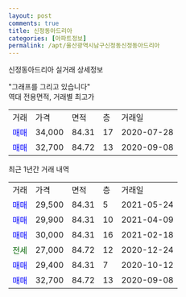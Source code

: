 ```yaml
---
layout: post
comments: true
title: 신정동아드리아
categories: [아파트정보]
permalink: /apt/울산광역시남구신정동신정동아드리아
---
```


신정동아드리아 실거래 상세정보

<script type="text/javascript">
  google.charts.load('current', {'packages':['line', 'corechart']});
  google.charts.setOnLoadCallback(drawChart);

  function drawChart() {
    var data = new google.visualization.DataTable();
    data.addColumn('date', '거래일');
    data.addColumn('number', "매매");
    data.addColumn('number', "전세");
    data.addColumn('number', "전매");

    data.addRows([[new Date(Date.parse("2021-05-24")), 29500, null, null], [new Date(Date.parse("2021-04-09")), 29900, null, null], [new Date(Date.parse("2021-02-18")), 30000, null, null], [new Date(Date.parse("2020-12-24")), null, 27000, null], [new Date(Date.parse("2020-10-12")), 29400, null, null], [new Date(Date.parse("2020-09-08")), 32700, null, null]]);

    var options = {
      hAxis: {
        format: 'yyyy/MM/dd'
      },    
      lineWidth: 0,
      pointsVisible: true,    
      title: '최근 1년간 유형별 실거래가 분포',
      legend: { position: 'bottom' }
    };

    var formatter = new google.visualization.NumberFormat({pattern:'###,###'} );
    formatter.format(data, 1);
    formatter.format(data, 2);
    
    setTimeout(function() {
        var chart = new google.visualization.LineChart(document.getElementById('columnchart_material'));
        chart.draw(data, (options));
        document.getElementById('loading').style.display = 'none';
    }, 1000);
  }
</script>


<div id="loading" style="z-index:20; display: block; margin-left: 0px">"그래프를 그리고 있습니다"</div>
<div id="columnchart_material" style="width: 95%; margin-left: 0px; display: block"></div>
<!-- contents start -->
역대 전용면적, 거래별 최고가
<table class="sortable">
    <tr>
      <td>거래</td>
      <td>가격</td>
      <td>면적</td>
      <td>층</td>
      <td>거래일</td>
    </tr>
        <tr>
          <td><a style="color: blue">매매</a></td>
          <td>34,000</td>
          <td>84.31</td>
          <td>17</td>
          <td>2020-07-28</td>
        </tr>            <tr>
          <td><a style="color: blue">매매</a></td>
          <td>32,700</td>
          <td>84.72</td>
          <td>13</td>
          <td>2020-09-08</td>
        </tr>        
    
    
</table>

최근 1년간 거래 내역

<table class="sortable">
    <tr>
      <td>거래</td>
      <td>가격</td>
      <td>면적</td>
      <td>층</td>
      <td>거래일</td>
    </tr>
    <tr>
      <td><a style="color: blue">매매</a></td>
      <td>29,500</td>
      <td>84.31</td>
      <td>5</td>
      <td>2021-05-24</td>
    </tr>          <tr>
      <td><a style="color: blue">매매</a></td>
      <td>29,900</td>
      <td>84.31</td>
      <td>10</td>
      <td>2021-04-09</td>
    </tr>          <tr>
      <td><a style="color: blue">매매</a></td>
      <td>30,000</td>
      <td>84.31</td>
      <td>16</td>
      <td>2021-02-18</td>
    </tr>          <tr>
      <td><a style="color: darkgreen">전세</a></td>
      <td>27,000</td>
      <td>84.72</td>
      <td>12</td>
      <td>2020-12-24</td>
    </tr>          <tr>
      <td><a style="color: blue">매매</a></td>
      <td>29,400</td>
      <td>84.31</td>
      <td>7</td>
      <td>2020-10-12</td>
    </tr>          <tr>
      <td><a style="color: blue">매매</a></td>
      <td>32,700</td>
      <td>84.72</td>
      <td>13</td>
      <td>2020-09-08</td>
    </tr>      </table>
<!-- contents end -->    

